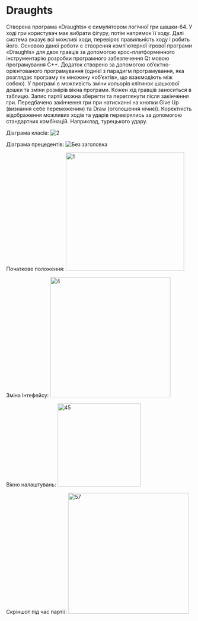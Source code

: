 # Draughts
Створена програма «Draughts» є симулятором логічної гри шашки-64. У ході гри користувач має вибрати фігуру, потім напрямок її ходу. Далі система вказує всі можливі ходи, перевіряє правильність ходу і робить його.
Основою даної роботи є створення комп’ютерної ігрової програми «Draughts» для двох гравців за допомогою крос-платформенного інструментарію розробки програмного забезпечення Qt мовою програмування C++. Додаток створено за допомогою об’єктно-орієнтованого програмування (однієї з парадигм програмування, яка розглядає програму як множину «об’єктів», що взаємодіють між собою).
У програмі є можливість зміни кольорів клітинок шашкової дошки та зміни розмірів вікна програми. Кожен хід гравців заноситься в таблицю. Запис партії можна зберегти та переглянути після закінчення гри. Передбачено закінчення гри при натисканні на кнопки Give Up (визнання себе переможеним) та Draw (оголошення нічиєї).
Коректність відображення можливих ходів та ударів перевірялись за допомогою стандартних комбінацій. Наприклад, турецького удару.

Діаграма класів:
![2](https://github.com/KyryloMuzychka/Draughts/assets/45338510/748d254d-1a8d-40cb-bf6c-64680accc20a)

Діаграма прецедентів:
![Без заголовка](https://github.com/KyryloMuzychka/Draughts/assets/45338510/af5612b8-c9d9-450c-b017-5a2791bd846e)

Початкове положення:
<img width="319" alt="1" src="https://github.com/KyryloMuzychka/Draughts/assets/45338510/b639af06-dd2e-463b-89ad-ccccf42d0d4e">

Зміна інтефейсу:
<img width="324" alt="4" src="https://github.com/KyryloMuzychka/Draughts/assets/45338510/4ad4e152-b44c-4a7b-952f-a30bed608567">

Вікно налаштувань:
<img width="224" alt="45" src="https://github.com/KyryloMuzychka/Draughts/assets/45338510/84ab6fce-16b4-4272-8fd7-bf41ea142864">

Скріншот під час партії:
<img width="326" alt="57" src="https://github.com/KyryloMuzychka/Draughts/assets/45338510/202d7702-d1b6-487c-a3d4-aa9e7c775b84">
